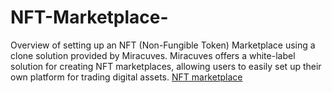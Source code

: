 # NFT-Marketplace-
Overview of setting up an NFT (Non-Fungible Token) Marketplace using a clone solution provided by Miracuves. Miracuves offers a white-label solution for creating NFT marketplaces, allowing users to easily set up their own platform for trading digital assets.
<a class="af nh" href="https://miracuves.com/product/nft-marketplace/" rel="noopener ugc nofollow" target="_blank"> NFT marketplace</a>
